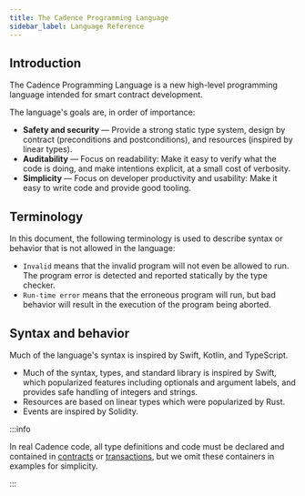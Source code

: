 ```yaml
---
title: The Cadence Programming Language
sidebar_label: Language Reference
---
```


## Introduction

The Cadence Programming Language is a new high-level programming language intended for smart contract development.

The language's goals are, in order of importance:

- **Safety and security** — Provide a strong static type system, design by contract (preconditions and postconditions), and resources (inspired by linear types).
- **Auditability** — Focus on readability: Make it easy to verify what the code is doing, and make intentions explicit, at a small cost of verbosity.
- **Simplicity** — Focus on developer productivity and usability: Make it easy to write code and provide good tooling.

## Terminology

In this document, the following terminology is used to describe syntax or behavior that is not allowed in the language:

- `Invalid` means that the invalid program will not even be allowed to run. The program error is detected and reported statically by the type checker.
- `Run-time error` means that the erroneous program will run, but bad behavior will result in the execution of the program being aborted.

## Syntax and behavior

Much of the language's syntax is inspired by Swift, Kotlin, and TypeScript.

- Much of the syntax, types, and standard library is inspired by Swift, which popularized features including optionals and argument labels, and provides safe handling of integers and strings.
- Resources are based on linear types which were popularized by Rust.
- Events are inspired by Solidity.

:::info

In real Cadence code, all type definitions and code must be declared and contained in [contracts] or [transactions], but we omit these containers in examples for simplicity.

:::

<!-- Relative links. Will not render on the page -->

[contracts]: ./contracts.mdx
[transactions]: ./transactions.md
